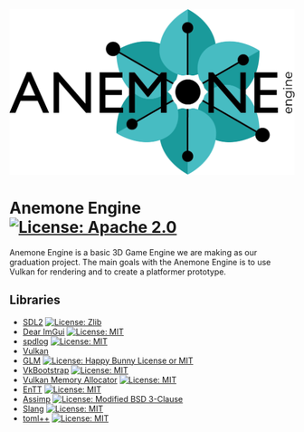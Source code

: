 <picture>
  <source media="(prefers-color-scheme: dark)" srcset="/Resources/Branding/anemone_logo_turquoise_white.png">
  <source media="(prefers-color-scheme: light)" srcset="/Resources/Branding/anemone_logo_turquoise_black.png">
  <img alt="Shows the logo which reads 'ANEMONE engine' and has the 'o' in 'ANEMONE' replaced with a turquoise anemone flower." title="Anemone Engine logo designed by Terese Jerfström" src="/Resources/Branding/anemone_logo_turquoise_black.png">
</picture>

# Anemone Engine [![License: Apache 2.0][Apache 2 Badge]](https://github.com/Junder-2/Anemone-Engine/blob/main/LICENSE)
Anemone Engine is a basic 3D Game Engine we are making as our graduation project.
The main goals with the Anemone Engine is to use Vulkan for rendering and to create a platformer prototype.

## Libraries
* [SDL2](https://libsdl.org/) [![License: Zlib][Zlib Badge]](https://github.com/libsdl-org/SDL/blob/main/LICENSE.txt)
* [Dear ImGui](https://github.com/ocornut/imgui) [![License: MIT][MIT Badge]](https://github.com/ocornut/imgui/blob/master/LICENSE.txt)
* [spdlog](https://github.com/gabime/spdlog) [![License: MIT][MIT Badge]](https://github.com/gabime/spdlog/blob/v1.x/LICENSE)
* [Vulkan](https://vulkan.lunarg.com/)
* [GLM](https://github.com/g-truc/glm) [![License: Happy Bunny License or MIT][HBL MIT Badge]](https://github.com/g-truc/glm/blob/master/copying.txt)
* [VkBootstrap](https://github.com/charles-lunarg/vk-bootstrap) [![License: MIT][MIT Badge]](https://github.com/charles-lunarg/vk-bootstrap/blob/main/LICENSE.txt)
* [Vulkan Memory Allocator](https://github.com/GPUOpen-LibrariesAndSDKs/VulkanMemoryAllocator) [![License: MIT][MIT Badge]](https://github.com/GPUOpen-LibrariesAndSDKs/VulkanMemoryAllocator/blob/master/LICENSE.txt)
* [EnTT](https://github.com/skypjack/entt) [![License: MIT][MIT Badge]](https://github.com/skypjack/entt/blob/master/LICENSE)
* [Assimp](https://github.com/assimp/assimp) [![License: Modified BSD 3-Clause][Modified BSD 3-Clause Badge]](https://github.com/assimp/assimp/blob/master/LICENSE)
* [Slang](https://github.com/shader-slang/slang) [![License: MIT][MIT Badge]](https://github.com/shader-slang/slang/blob/master/LICENSE)
* [toml++](https://marzer.github.io/tomlplusplus/) [![License: MIT][MIT Badge]](https://github.com/marzer/tomlplusplus/blob/master/LICENSE)

[Apache 2 Badge]: https://img.shields.io/badge/License-Apache_2.0-blue.svg
[HBL MIT Badge]: https://img.shields.io/badge/License-Happy_Bunny_License%20or%20MIT-yellow
[MIT Badge]: https://img.shields.io/badge/License-MIT-yellow.svg
[Modified BSD 3-Clause Badge]: https://img.shields.io/badge/License-Modified_BSD_3--Clause-orange
[Zlib Badge]: https://img.shields.io/badge/License-Zlib-lightgrey.svg
